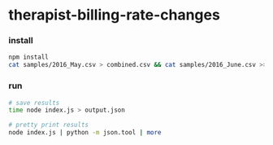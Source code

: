 # therapist-billing-rate-changes

### install
``` sh
npm install
cat samples/2016_May.csv > combined.csv && cat samples/2016_June.csv >> combined.csv
```

### run
``` sh
# save results
time node index.js > output.json

# pretty print results
node index.js | python -m json.tool | more
```
